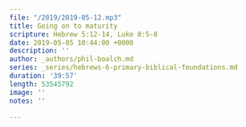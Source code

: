 ```yaml
---
file: "/2019/2019-05-12.mp3"
title: Going on to maturity
scripture: Hebrew 5:12-14, Luke 8:5-8
date: 2019-05-05 10:44:00 +0000
description: ''
author: _authors/phil-boalch.md
series: _series/hebrews-6-primary-biblical-foundations.md
duration: '39:57'
length: 53545792
image: ''
notes: ''

---
```


